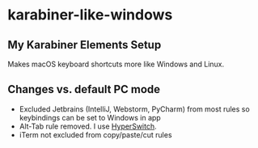 # karabiner-like-windows
## My Karabiner Elements Setup

Makes macOS keyboard shortcuts more like Windows and Linux.

## Changes vs. default PC mode
- Excluded Jetbrains (IntelliJ, Webstorm, PyCharm) from most rules so keybindings can be set to Windows in app
- Alt-Tab rule removed. I use [HyperSwitch](https://bahoom.com/hyperswitch).
- iTerm not excluded from copy/paste/cut rules